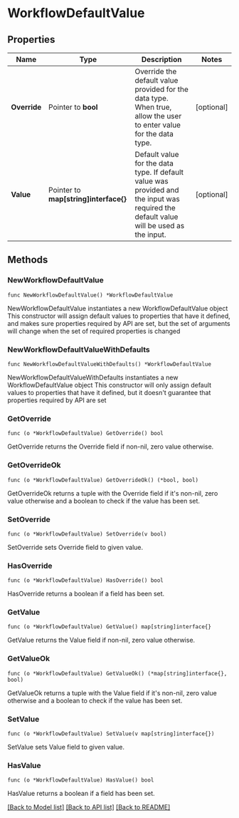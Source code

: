 # WorkflowDefaultValue

## Properties

Name | Type | Description | Notes
------------ | ------------- | ------------- | -------------
**Override** | Pointer to **bool** | Override the default value provided for the data type. When true, allow the user to enter value for the data type. | [optional] 
**Value** | Pointer to **map[string]interface{}** | Default value for the data type. If default value was provided and the input was required the default value will be used as the input. | [optional] 

## Methods

### NewWorkflowDefaultValue

`func NewWorkflowDefaultValue() *WorkflowDefaultValue`

NewWorkflowDefaultValue instantiates a new WorkflowDefaultValue object
This constructor will assign default values to properties that have it defined,
and makes sure properties required by API are set, but the set of arguments
will change when the set of required properties is changed

### NewWorkflowDefaultValueWithDefaults

`func NewWorkflowDefaultValueWithDefaults() *WorkflowDefaultValue`

NewWorkflowDefaultValueWithDefaults instantiates a new WorkflowDefaultValue object
This constructor will only assign default values to properties that have it defined,
but it doesn't guarantee that properties required by API are set

### GetOverride

`func (o *WorkflowDefaultValue) GetOverride() bool`

GetOverride returns the Override field if non-nil, zero value otherwise.

### GetOverrideOk

`func (o *WorkflowDefaultValue) GetOverrideOk() (*bool, bool)`

GetOverrideOk returns a tuple with the Override field if it's non-nil, zero value otherwise
and a boolean to check if the value has been set.

### SetOverride

`func (o *WorkflowDefaultValue) SetOverride(v bool)`

SetOverride sets Override field to given value.

### HasOverride

`func (o *WorkflowDefaultValue) HasOverride() bool`

HasOverride returns a boolean if a field has been set.

### GetValue

`func (o *WorkflowDefaultValue) GetValue() map[string]interface{}`

GetValue returns the Value field if non-nil, zero value otherwise.

### GetValueOk

`func (o *WorkflowDefaultValue) GetValueOk() (*map[string]interface{}, bool)`

GetValueOk returns a tuple with the Value field if it's non-nil, zero value otherwise
and a boolean to check if the value has been set.

### SetValue

`func (o *WorkflowDefaultValue) SetValue(v map[string]interface{})`

SetValue sets Value field to given value.

### HasValue

`func (o *WorkflowDefaultValue) HasValue() bool`

HasValue returns a boolean if a field has been set.


[[Back to Model list]](../README.md#documentation-for-models) [[Back to API list]](../README.md#documentation-for-api-endpoints) [[Back to README]](../README.md)



